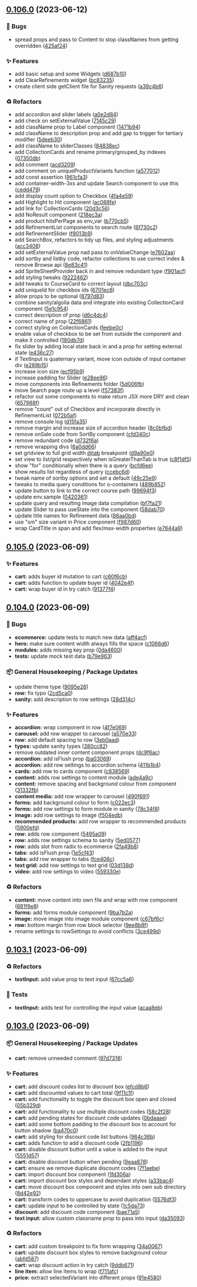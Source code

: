 ## [0.106.0](https://github.com/Open-Study-College/osc/compare/v0.105.0...v0.106.0) (2023-06-12)


### 🐛 Bugs

* spread props and pass to Content to stop classNames from getting overridden ([425af24](https://github.com/Open-Study-College/osc/commit/425af245b698f4e2c6c7ed1f9ac2d4c0323d3056))


### ✨ Features

* add basic setup and some Widgets ([d687b10](https://github.com/Open-Study-College/osc/commit/d687b102286bd848683fddd63b732fc2cd7c962e))
* add ClearRefinements widget ([bc83235](https://github.com/Open-Study-College/osc/commit/bc832359d6abc37cc43ed3276e9cd97b32c1078d))
* create client side getClient file for Sanity requests ([a39c4b6](https://github.com/Open-Study-College/osc/commit/a39c4b6bdcced57f2018b7ffd428524b268aec18))


### ♻️ Refactors

* add accordion and slider labels ([a0e2d84](https://github.com/Open-Study-College/osc/commit/a0e2d84a0f7e3a8b29a90cadde53bed24ab74b99))
* add check on setExternalValue ([7145c29](https://github.com/Open-Study-College/osc/commit/7145c292f751ce40af0217ac7ee4a557eb4d3a35))
* add className prop to Label component ([1471b94](https://github.com/Open-Study-College/osc/commit/1471b94bf7c6735a6dabaab2cede56160b73602e))
* add className to description prop and add gap to trigger for tertiary modifier ([5deeb30](https://github.com/Open-Study-College/osc/commit/5deeb300a9ebe57f76fd563e831a7288ab666443))
* add className to sliderClasses ([84838ec](https://github.com/Open-Study-College/osc/commit/84838ecbeb39287d36cb5fb106c578edc55cad09))
* add CollectionCards and rename primary/grouped_by indexes ([07350db](https://github.com/Open-Study-College/osc/commit/07350dbab6507d6e0f9ec5002473119d3d64e5f2))
* add comment ([acd3209](https://github.com/Open-Study-College/osc/commit/acd32091f6b05956b65b9631574e62269578564c))
* add comment on uniqueProductVariants function ([a577012](https://github.com/Open-Study-College/osc/commit/a57701216facfa45179898c29dcf99382bc439f3))
* add const assertion ([961cfa3](https://github.com/Open-Study-College/osc/commit/961cfa3a36737c9c3d0f9da041b37c48bb017b4a))
* add container-width-3xs and update Search component to use this ([cedd479](https://github.com/Open-Study-College/osc/commit/cedd4791ff4a02bfc5f8a53f261e34a1e698d38a))
* add display count option to Checkbox ([4fa4e59](https://github.com/Open-Study-College/osc/commit/4fa4e591769ef32b0ee4c6eb35ecb99878c9edf4))
* add Highlight to Hit component ([ac088fe](https://github.com/Open-Study-College/osc/commit/ac088fe317f1754ff213e8ecb26e656e806d7f35))
* add link for CollectionCards ([20d3c56](https://github.com/Open-Study-College/osc/commit/20d3c5665ee7d010216dd7c1085fcb0fa7f6c9dc))
* add NoResult component ([218ec3a](https://github.com/Open-Study-College/osc/commit/218ec3a2ac96a2aadc7e8b5721c7da85ea788414))
* add product hitsPerPage as env_var ([b770cb5](https://github.com/Open-Study-College/osc/commit/b770cb5a55e82283bff87c856d6ce27244b88734))
* add RefinementList components to search route ([6f730c2](https://github.com/Open-Study-College/osc/commit/6f730c29c39b68700a998b85c8dfc66e8f1916b4))
* add RefinementSlider ([f9013b9](https://github.com/Open-Study-College/osc/commit/f9013b911de08124fd24c7331d9d64714432b48d))
* add SearchBox, refactors to tidy up files, and styling adjustments ([acc3408](https://github.com/Open-Study-College/osc/commit/acc3408a4710ebca1489102fed058c3031d638c4))
* add setExternalValue prop nad pass to onValueChange ([e7602aa](https://github.com/Open-Study-College/osc/commit/e7602aa1239a8b5f30a86dbaee108b241715d3d7))
* add sortby and listby code, refactor collections to use correct index & remove Browse api ([8e83c41](https://github.com/Open-Study-College/osc/commit/8e83c4115bae2cfb98f06913ee6467ba357bcfab))
* add SpriteSheetProvider back in and remove redundant type ([f901acf](https://github.com/Open-Study-College/osc/commit/f901acff6e7dd8e0b3409aa8b7cecdd64f679e4e))
* add styling tweaks ([9222462](https://github.com/Open-Study-College/osc/commit/9222462e2bad7f2c668f771f358cf040d3dcfe95))
* add tweaks to CourseCard to correct layout ([dbc703c](https://github.com/Open-Study-College/osc/commit/dbc703c6b95990491269234f735fd25b853044b4))
* add uniqueId for checkbox ids ([6701ec6](https://github.com/Open-Study-College/osc/commit/6701ec6ece839f5c92022ec97222dd73c5c43b26))
* allow props to be optional ([8797d83](https://github.com/Open-Study-College/osc/commit/8797d83d8cff22834566880e07f6b0f2afa9c8ad))
* combine sanity/algolia data and integrate into existing CollectionCard component ([5e1c954](https://github.com/Open-Study-College/osc/commit/5e1c954d45d3bfb736baa620f25e559d28122171))
* correct description of prop ([d6c4dc4](https://github.com/Open-Study-College/osc/commit/d6c4dc4b1fb4ac4242fc5e005849e96612be9cc9))
* correct name of prop ([22f6861](https://github.com/Open-Study-College/osc/commit/22f68611d398fd5511f1cdcaee27225a181fdab2))
* correct styling on CollectionCards ([feebe0c](https://github.com/Open-Study-College/osc/commit/feebe0cbc7e839055bf2a055ddf836ce20956887))
* enable value of checkbox to be set from outside the component and make it controlled ([180db7d](https://github.com/Open-Study-College/osc/commit/180db7d10b9bee06df56760ff56bd43229b93db1))
* fix slider by adding local state back in and a prop for setting external state ([e436c27](https://github.com/Open-Study-College/osc/commit/e436c27e56dddd70cc2f81da85c8a8763d842a57))
* if TextInput is quaternary variant, move icon outside of input container div ([e289b15](https://github.com/Open-Study-College/osc/commit/e289b15e6419148c1dfd2d5680b58e3719059c9b))
* increase icon size ([ecf95b9](https://github.com/Open-Study-College/osc/commit/ecf95b90581f669411288f27d3f6a03ddc32b1b1))
* increase padding for Slider ([e28ee96](https://github.com/Open-Study-College/osc/commit/e28ee9638e075023d2957f577bc95d0cb64815a3))
* move components into Refinements folder ([5d006fb](https://github.com/Open-Study-College/osc/commit/5d006fbaaa6558cf9ca564c35df660f58af88732))
* move Search page route up a level ([f57383f](https://github.com/Open-Study-College/osc/commit/f57383f549790502d81f9803b8a804b8b794e886))
* refactor out some components to make return JSX  more DRY and clean ([657988f](https://github.com/Open-Study-College/osc/commit/657988f88d2afc29bfffa20d0b65fc97b6466aea))
* remove "count" out of Checkbox and incorporate directly in RefinementList ([072b5af](https://github.com/Open-Study-College/osc/commit/072b5af095557dca399d08c3f8c6491a778e565a))
* remove console log ([d15fa35](https://github.com/Open-Study-College/osc/commit/d15fa359666cbf8c9c0af09263145d16a5687708))
* remove margin and increase size of accordion header ([8c0bfbd](https://github.com/Open-Study-College/osc/commit/8c0bfbd12a30e078fc3d1bc14865e677b2413612))
* remove onSale code from SortBy component ([cfd340c](https://github.com/Open-Study-College/osc/commit/cfd340c419e70a6a7ab312fe2aca661fea5fa776))
* remove redundant code ([d732f6a](https://github.com/Open-Study-College/osc/commit/d732f6a2faa705ddd2d99c07a9bd13aee4350cd6))
* remove wrapping divs ([6a0dd66](https://github.com/Open-Study-College/osc/commit/6a0dd66b1a1b3b5b275a3df8061d5671c64645b6))
* set gridview to full grid width [@tab](https://github.com/tab) breakpoint ([d9a90e0](https://github.com/Open-Study-College/osc/commit/d9a90e0c9c142e7c6f220407e9a0d3d442935c04))
* set view to list/grid respectively when isGreaterThanTab is true ([c8f1df5](https://github.com/Open-Study-College/osc/commit/c8f1df53179d1fc766ddc81d426cbac6041c53c1))
* show "for" conditionally when there is a query ([bcfd6ee](https://github.com/Open-Study-College/osc/commit/bcfd6ee79dee3652546520e7e9d4593cc713a94b))
* show results list regardless of query ([ccebc6d](https://github.com/Open-Study-College/osc/commit/ccebc6dab9cb1e0fe2f0e7214c2c908c91f6b158))
* tweak name of sortby options and set a default ([49c25e9](https://github.com/Open-Study-College/osc/commit/49c25e9e5a1d667cb708f2173b147024b8aeeaac))
* tweaks to media query conditions for o-containers ([489b852](https://github.com/Open-Study-College/osc/commit/489b852e8ec90576091f600a3f9d3cb454a73a14))
* update button to link to the correct course path ([99694f3](https://github.com/Open-Study-College/osc/commit/99694f3c8d2e83c9f87bc998346485205d4ac5fc))
* update env.sample ([0420361](https://github.com/Open-Study-College/osc/commit/04203616e62d60a8d114bf152448b7ab9a8d3bb1))
* update query and resulting image data compilation ([bf7fa21](https://github.com/Open-Study-College/osc/commit/bf7fa21c7b7cc1400549b2ff26b3771f03e32000))
* update Slider to pass useState into the component ([58dab70](https://github.com/Open-Study-College/osc/commit/58dab70c4de650dc6b55f089361d9d8a01ee4647))
* update title names for Refinement data ([86aa0bd](https://github.com/Open-Study-College/osc/commit/86aa0bd8eb83416269540c70dfa6e3919aa174b2))
* use "sm" size variant in Price component ([f987d60](https://github.com/Open-Study-College/osc/commit/f987d60e95624c3824d8abb19aac84821d0ca45c))
* wrap CardTitle in span and add flex/max-width properties ([e7644a9](https://github.com/Open-Study-College/osc/commit/e7644a9b9a6daae03b6fcc3cc30f34863bc197a5))

## [0.105.0](https://github.com/Open-Study-College/osc/compare/v0.104.0...v0.105.0) (2023-06-09)


### ✨ Features

* **cart:** adds buyer id mutation to cart ([c60f6cb](https://github.com/Open-Study-College/osc/commit/c60f6cb13656bd71ec11daac97506e308d00d7f4))
* **cart:** adds function to update buyer id ([4042e4f](https://github.com/Open-Study-College/osc/commit/4042e4fc153305d28ba25dfdf4c6a0b14c6bce2e))
* **cart:** wrap buyer id in try catch ([91377f4](https://github.com/Open-Study-College/osc/commit/91377f4a3cc075eb97f17907dce1b27f6a67e90a))

## [0.104.0](https://github.com/Open-Study-College/osc/compare/v0.103.1...v0.104.0) (2023-06-09)


### 🐛 Bugs

* **ecommerce:** update tests to match new data ([aff4acf](https://github.com/Open-Study-College/osc/commit/aff4acff2cfcee693c02305ed49675926d9e308e))
* **hero:** make sure content width always fills the space ([c1066d6](https://github.com/Open-Study-College/osc/commit/c1066d60898cea2d2cd43fd35777eb5dd69ca73d))
* **modules:** adds missing key prop ([0da4600](https://github.com/Open-Study-College/osc/commit/0da4600a2c033f9b6f996abe3e13873b9d177d93))
* **tests:** update mock test data ([b79e963](https://github.com/Open-Study-College/osc/commit/b79e963032292380faf6955b1dea956142f298e1))


### 📦 General Housekeeping / Package Updates

* update theme type ([9095e26](https://github.com/Open-Study-College/osc/commit/9095e263ec87a70565888386065c8dd616945e56))
* **row:** fix typo ([2cd5ca0](https://github.com/Open-Study-College/osc/commit/2cd5ca0e8c9818f9efb9bef217d800c9f703a6f8))
* **sanity:** add description to row settings ([28d314c](https://github.com/Open-Study-College/osc/commit/28d314c6962f01d330f0c378bccb225adeec73c2))


### ✨ Features

* **accordion:** wrap component in row ([4f7e069](https://github.com/Open-Study-College/osc/commit/4f7e0698209653a320a81c35da4890da5c6da1e4))
* **carousel:** add row wrapper to carousel ([a570e33](https://github.com/Open-Study-College/osc/commit/a570e336df736c92190012026da80f591d467e20))
* **row:** add default spacing to row ([3eb0aad](https://github.com/Open-Study-College/osc/commit/3eb0aadd52520141de2618b33309da7ca0b843be))
* **types:** update sanity types ([380cc82](https://github.com/Open-Study-College/osc/commit/380cc829c2f3ee6c0eb5f431e8c8a315ddb19cbf))
* remove outdated inner content component props ([dc9f6ac](https://github.com/Open-Study-College/osc/commit/dc9f6ac035a326b0bfa29cde39e8e19de12e14c4))
* **accordion:** add isFlush prop ([ba03069](https://github.com/Open-Study-College/osc/commit/ba0306910fc8bf4f1a323f167b75461cab8217fe))
* **accordion:** add row settings to accordion schema ([411b1b4](https://github.com/Open-Study-College/osc/commit/411b1b4e9d104d9494e4b15307dd3488813f1e99))
* **cards:** add row to cards component ([c838569](https://github.com/Open-Study-College/osc/commit/c838569fecce2c88945345494ba874584ffca569))
* **content:** adds row settings to content module ([ade4a9c](https://github.com/Open-Study-College/osc/commit/ade4a9c9121c9b8d76955be3323727423914a140))
* **content:** remove spacing and background colour from component ([31332fb](https://github.com/Open-Study-College/osc/commit/31332fb5787a837f15037ab13a23ae93e715aac3))
* **content media:** add row wrapper to carousel ([490f691](https://github.com/Open-Study-College/osc/commit/490f6915b3d0ebb41f96b626e27c3acdbbffd623))
* **forms:** add background colour to form ([c022ec3](https://github.com/Open-Study-College/osc/commit/c022ec3b0e54dbb6e86913c08a8bfdf31b5171b9))
* **forms:** add row settings to form module in sanity ([78c34f8](https://github.com/Open-Study-College/osc/commit/78c34f89482caa9486a1dd04b1ecc99d888e9824))
* **image:** add row settings to image ([f504edb](https://github.com/Open-Study-College/osc/commit/f504edb467e1d33f117622c158d629cfb3057311))
* **recommended products:** add row wrapper to recommended products ([5900efd](https://github.com/Open-Study-College/osc/commit/5900efd7bd48cea26b5c979ca0533409dde64b50))
* **row:** adds row component ([5495a09](https://github.com/Open-Study-College/osc/commit/5495a094e3769ab1de5fb7acbb201d3f88fab86f))
* **row:** adds row settings schema to sanity ([5ed0577](https://github.com/Open-Study-College/osc/commit/5ed05777725da3712b11534122b9ecdd13dfdcd5))
* **row:** adds slot from radix to ecommerce ([2fa49b8](https://github.com/Open-Study-College/osc/commit/2fa49b865ab1e30505e22dd147224a51b145220b))
* **tabs:** add isFlush prop ([1e5cf43](https://github.com/Open-Study-College/osc/commit/1e5cf43f7115f27c87dd997bbd4af8b93f838bae))
* **tabs:** add row wrapper to tabs ([fce406c](https://github.com/Open-Study-College/osc/commit/fce406c22f947e4a22c13b77e0d799593c826e50))
* **text grid:** add row settings to text grid ([03d138d](https://github.com/Open-Study-College/osc/commit/03d138d860185fa91f0e20f52e567d39fe8b0212))
* **video:** add row settings to video ([559330e](https://github.com/Open-Study-College/osc/commit/559330e1824149e7eb90c88f7205c20329db6007))


### ♻️ Refactors

* **content:** move content into own file and wrap with row component ([681f6e8](https://github.com/Open-Study-College/osc/commit/681f6e85ee81bd8e4225a2a9b8f55e1e3f2ee6eb))
* **forms:** add forms module component ([9ba7b2a](https://github.com/Open-Study-College/osc/commit/9ba7b2aede45dd89643e1a392fc585a21edf4e90))
* **image:** move image into image module component ([c67bf6c](https://github.com/Open-Study-College/osc/commit/c67bf6c9e935b34ceaccc6a099187998bc9bf64e))
* **row:** bottom margin from row block selector ([9ee8b8f](https://github.com/Open-Study-College/osc/commit/9ee8b8f19dcd3ca765af9324508e0135b022d822))
* rename settings to rowSettings to avoid conflicts ([3ce499d](https://github.com/Open-Study-College/osc/commit/3ce499d09ce1b5290a744ccee15af046d7089281))

## [0.103.1](https://github.com/Open-Study-College/osc/compare/v0.103.0...v0.103.1) (2023-06-09)


### ♻️ Refactors

* **textInput:** add value prop to text input ([67cc5a6](https://github.com/Open-Study-College/osc/commit/67cc5a6182047056dcddd33d915dc75c705f3144))


### 🧪 Tests

* **textInput:** adds test for controlling the input value ([acaa8eb](https://github.com/Open-Study-College/osc/commit/acaa8eb08ab3a5579752685848fccf0f6a4cd4c5))

## [0.103.0](https://github.com/Open-Study-College/osc/compare/v0.102.0...v0.103.0) (2023-06-09)


### 📦 General Housekeeping / Package Updates

* **cart:** remove unneeded comment ([97d7318](https://github.com/Open-Study-College/osc/commit/97d73188ca98108b90a074742bbebd2dcdebf34d))


### ✨ Features

* **cart:** add discount codes list to discount box ([efcd8b6](https://github.com/Open-Study-College/osc/commit/efcd8b661268c5d55a86539b68121e42fd0200a6))
* **cart:** add discounted values to cart total ([9f11c1f](https://github.com/Open-Study-College/osc/commit/9f11c1fbc8cfe11858ac1276064ae1efe4c97103))
* **cart:** add functionality to toggle the discount box open and closed ([05b329d](https://github.com/Open-Study-College/osc/commit/05b329dbc17a95cab9962e08ecb611c870b5b7bc))
* **cart:** add functionality to use multiple discount codes ([58c2f28](https://github.com/Open-Study-College/osc/commit/58c2f28a9c9bdd561b1ad582ea504007dcbeec17))
* **cart:** add pending states for discount code updates ([0bdaaae](https://github.com/Open-Study-College/osc/commit/0bdaaaebf09acbc0bd228831a96bdeaca60c7c00))
* **cart:** add some bottom padding to the discount box to account for button shadow ([ba470c0](https://github.com/Open-Study-College/osc/commit/ba470c02bfb05c8f2d3c51ca468309cd8266c076))
* **cart:** add styling for discount code list buttons ([964c36b](https://github.com/Open-Study-College/osc/commit/964c36b6bdd3e560fefb1fdf21b1374e93aa9f9d))
* **cart:** adds function to add a discount code ([2fb1196](https://github.com/Open-Study-College/osc/commit/2fb11960b951db24cbe00581d12943e8cc7799e7))
* **cart:** disable discount button until a value is added to the input ([5551d57](https://github.com/Open-Study-College/osc/commit/5551d57884a1454e14a80f9ea5207a249717b8a6))
* **cart:** disable discount button when pending ([9eaa878](https://github.com/Open-Study-College/osc/commit/9eaa878ae685d35cccd70ef55786ca9216512c57))
* **cart:** ensure we remove duplicate discount codes ([7f1aebe](https://github.com/Open-Study-College/osc/commit/7f1aebe5130c69bc21ee3b289160033da113a8ec))
* **cart:** import discount box component ([1fd306a](https://github.com/Open-Study-College/osc/commit/1fd306a90ec34a00dff6b1940d589e6326486496))
* **cart:** import discount box styles and dependant styles ([a33bac4](https://github.com/Open-Study-College/osc/commit/a33bac40c5ca6871c99b91027512cdb48982c2b2))
* **cart:** move discount box component and styles into own sub directory ([8d42e92](https://github.com/Open-Study-College/osc/commit/8d42e923151a76e40001d4c3bb98eeaeb06f537a))
* **cart:** transform codes to uppercase to avoid duplication ([5576df3](https://github.com/Open-Study-College/osc/commit/5576df3893afa0505bf9447a477da50117aae611))
* **cart:** update input to be controlled by state ([1c5da73](https://github.com/Open-Study-College/osc/commit/1c5da739b3ffe555aefb41c158738090732335d3))
* **discount:** add discount code component ([bae71a5](https://github.com/Open-Study-College/osc/commit/bae71a50bb512c279ca158c95a54088a67525c22))
* **text input:** allow custom classname prop to pass into input ([da35093](https://github.com/Open-Study-College/osc/commit/da35093a03e8ff890ad9a6cce84fb4d2bb60a427))


### ♻️ Refactors

* **cart:** add custom breakpoint to fix form wrapping ([34a0067](https://github.com/Open-Study-College/osc/commit/34a0067a0a4df4e67cb73ed1198739c691e82605))
* **cart:** update discount box styles to remove background colour ([abfd587](https://github.com/Open-Study-College/osc/commit/abfd587d863ead30ad2afec10898e37a2e316d47))
* **cart:** wrap discount action in try catch ([9ddb671](https://github.com/Open-Study-College/osc/commit/9ddb671a85ae7b788d2da770d96d7c7f0e19c224))
* **line item:** allow line items to wrap ([f711afc](https://github.com/Open-Study-College/osc/commit/f711afc910fec362a2b8ff7b8a2c46e2fda0be8a))
* **price:** extract selectedVariant into different props ([91e4580](https://github.com/Open-Study-College/osc/commit/91e4580206b11a1612cfcb427f90be51680ec2a5))

